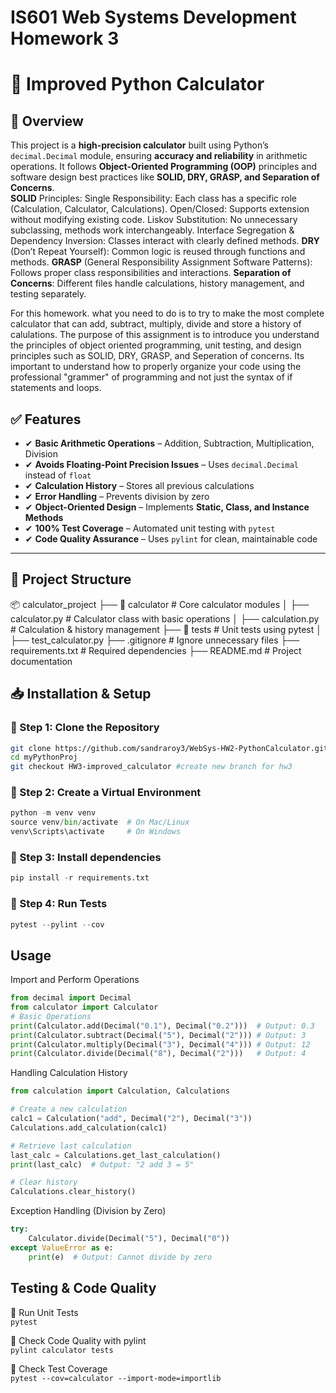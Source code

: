 # IS601 Web Systems Development Homework 3

# 🧮 Improved Python Calculator  

## 📌 Overview  
This project is a **high-precision calculator** built using Python’s `decimal.Decimal` module, ensuring **accuracy and reliability** in arithmetic operations. It follows **Object-Oriented Programming (OOP)** principles and software design best practices like **SOLID, DRY, GRASP, and Separation of Concerns**.  
**SOLID** Principles:
Single Responsibility: Each class has a specific role (Calculation, Calculator, Calculations).
Open/Closed: Supports extension without modifying existing code.
Liskov Substitution: No unnecessary subclassing, methods work interchangeably.
Interface Segregation & Dependency Inversion: Classes interact with clearly defined methods.
**DRY** (Don’t Repeat Yourself): Common logic is reused through functions and methods.
**GRASP** (General Responsibility Assignment Software Patterns): Follows proper class responsibilities and interactions.
**Separation of Concerns**: Different files handle calculations, history management, and testing separately.

For this homework. what you need to do is to try to make the most complete calculator that can add, subtract, multiply, divide and store a history of calulations. The purpose of this assignment is to introduce you understand the principles of object oriented programming, unit testing, and design principles such as SOLID, DRY, GRASP, and Seperation of concerns. Its important to understand how to properly organize your code using the professional "grammer" of programming and not just the syntax of if statements and loops.



## ✅ Features  

- ✔ **Basic Arithmetic Operations** – Addition, Subtraction, Multiplication, Division  
- ✔ **Avoids Floating-Point Precision Issues** – Uses `decimal.Decimal` instead of `float`  
- ✔ **Calculation History** – Stores all previous calculations  
- ✔ **Error Handling** – Prevents division by zero  
- ✔ **Object-Oriented Design** – Implements **Static, Class, and Instance Methods**  
- ✔ **100% Test Coverage** – Automated unit testing with `pytest`  
- ✔ **Code Quality Assurance** – Uses `pylint` for clean, maintainable code  

---

## 📁 Project Structure  
📦 calculator_project ├── 📂 calculator # Core calculator modules │ ├── calculator.py # Calculator class with basic operations │ ├── calculation.py # Calculation & history management ├── 📂 tests # Unit tests using pytest │ ├── test_calculator.py ├── .gitignore # Ignore unnecessary files ├── requirements.txt # Required dependencies ├── README.md # Project documentation

## 📥 Installation & Setup  

### 🔹 Step 1: Clone the Repository  
```bash
git clone https://github.com/sandraroy3/WebSys-HW2-PythonCalculator.git
cd myPythonProj
git checkout HW3-improved_calculator #create new branch for hw3
```

### 🔹 Step 2: Create a Virtual Environment
```python
python -m venv venv
source venv/bin/activate  # On Mac/Linux
venv\Scripts\activate     # On Windows
```

### 🔹 Step 3: Install dependencies
```python
pip install -r requirements.txt
```

### 🔹 Step 4: Run Tests
```python
pytest --pylint --cov
```

## Usage
Import and Perform Operations
```python
from decimal import Decimal
from calculator import Calculator
# Basic Operations
print(Calculator.add(Decimal("0.1"), Decimal("0.2")))  # Output: 0.3
print(Calculator.subtract(Decimal("5"), Decimal("2"))) # Output: 3
print(Calculator.multiply(Decimal("3"), Decimal("4"))) # Output: 12
print(Calculator.divide(Decimal("8"), Decimal("2")))   # Output: 4
```

Handling Calculation History
```python
from calculation import Calculation, Calculations

# Create a new calculation
calc1 = Calculation("add", Decimal("2"), Decimal("3"))
Calculations.add_calculation(calc1)

# Retrieve last calculation
last_calc = Calculations.get_last_calculation()
print(last_calc)  # Output: "2 add 3 = 5"

# Clear history
Calculations.clear_history()
```

Exception Handling (Division by Zero)
```python
try:
    Calculator.divide(Decimal("5"), Decimal("0"))
except ValueError as e:
    print(e)  # Output: Cannot divide by zero
```


## Testing & Code Quality
🔹 Run Unit Tests<br>
`pytest
`

🔹 Check Code Quality with pylint<br>
`pylint calculator tests`

🔹 Check Test Coverage<br>
`pytest --cov=calculator --import-mode=importlib
`